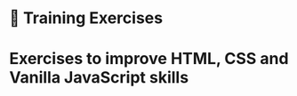 <h1>🚦 Training Exercises<h1/>
<span>Exercises to improve HTML, CSS and Vanilla JavaScript skills<span/>

